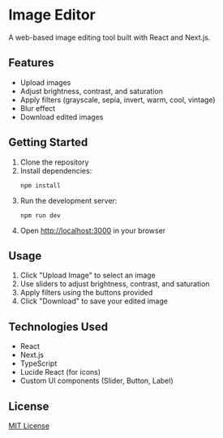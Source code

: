 # Image Editor

A web-based image editing tool built with React and Next.js.

## Features

- Upload images
- Adjust brightness, contrast, and saturation
- Apply filters (grayscale, sepia, invert, warm, cool, vintage)
- Blur effect
- Download edited images

## Getting Started

1. Clone the repository
2. Install dependencies:
   ```
   npm install
   ```
3. Run the development server:
   ```
   npm run dev
   ```
4. Open [http://localhost:3000](http://localhost:3000) in your browser

## Usage

1. Click "Upload Image" to select an image
2. Use sliders to adjust brightness, contrast, and saturation
3. Apply filters using the buttons provided
4. Click "Download" to save your edited image

## Technologies Used

- React
- Next.js
- TypeScript
- Lucide React (for icons)
- Custom UI components (Slider, Button, Label)

## License

[MIT License](LICENSE)

